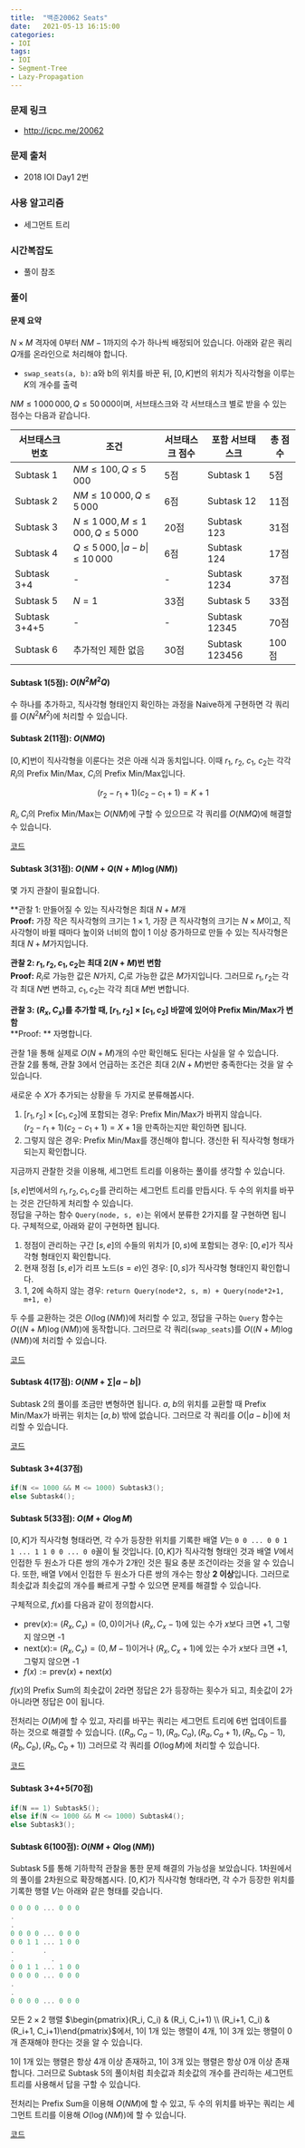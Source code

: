 ```yaml
---
title:  "백준20062 Seats"
date:   2021-05-13 16:15:00
categories:
- IOI
tags:
- IOI
- Segment-Tree
- Lazy-Propagation
---
```


### 문제 링크
* http://icpc.me/20062

### 문제 출처
* 2018 IOI Day1 2번

### 사용 알고리즘
* 세그먼트 트리

### 시간복잡도
* 풀이 참조

### 풀이

#### 문제 요약
$N \times M$ 격자에 $0$부터 $NM-1$까지의 수가 하나씩 배정되어 있습니다. 아래와 같은 쿼리 $Q$개를 온라인으로 처리해야 합니다.

* `swap_seats(a, b)`: a와 b의 위치를 바꾼 뒤, $[0, K]$번의 위치가 직사각형을 이루는 $K$의 개수를 출력

$NM \leq 1\,000\,000 , Q \leq 50\,000$이며, 서브태스크와 각 서브태스크 별로 받을 수 있는 점수는 다음과 같습니다.

| 서브태스크 번호 | 조건                                          | 서브태스크 점수 | 포함 서브태스크 | 총 점수 |
| --------------- | --------------------------------------------- | --------------- | --------------- | ------- |
| Subtask 1       | $NM \leq 100, Q \leq 5\,000$                  | 5점             | Subtask 1       | 5점     |
| Subtask 2       | $NM \leq 10\,000, Q \leq 5\,000$              | 6점             | Subtask 12      | 11점    |
| Subtask 3       | $N \leq 1\,000, M \leq 1\,000, Q \leq 5\,000$ | 20점            | Subtask 123     | 31점    |
| Subtask 4       | $Q \leq 5\,000, \vert a-b \vert \leq 10\,000$ | 6점             | Subtask 124     | 17점    |
| Subtask 3+4     | -                                             | -               | Subtask 1234    | 37점    |
| Subtask 5       | $N = 1$                                       | 33점            | Subtask 5       | 33점    |
| Subtask 3+4+5   | -                                             | -               | Subtask 12345   | 70점    |
| Subtask 6       | 추가적인 제한 없음                            | 30점            | Subtask 123456  | 100점   |

#### Subtask 1(5점): $O(N^2M^2Q)$
수 하나를 추가하고, 직사각형 형태인지 확인하는 과정을 Naive하게 구현하면 각 쿼리를 $O(N^2M^2)$에 처리할 수 있습니다.

#### Subtask 2(11점): $O(NMQ)$
$[0, K]$번이 직사각형을 이룬다는 것은 아래 식과 동치입니다. 이때 $r_1$, $r_2$, $c_1$, $c_2$는 각각 $R_i$의 Prefix Min/Max, $C_i$의 Prefix Min/Max입니다.

$$(r_2 - r_1 + 1)(c_2 - c_1 + 1) = K+1$$

$R_i, C_i$의 Prefix Min/Max는 $O(NM)$에 구할 수 있으므로 각 쿼리를 $O(NMQ)$에 해결할 수 있습니다.

[코드](http://boj.kr/ec5cf9b463354126aa7b2342bdcf5b4a)

#### Subtask 3(31점): $O(NM + Q(N+M) \log (NM))$
몇 가지 관찰이 필요합니다.

**관찰 1: 만들어질 수 있는 직사각형은 최대 $N+M$개<br>**Proof:** 가장 작은 직사각형의 크기는 $1 \times 1$, 가장 큰 직사각형의 크기는 $N \times M$이고, 직사각형이 바뀔 때마다 높이와 너비의 합이 1 이상 증가하므로 만들 수 있는 직사각형은 최대 $N+M$가지입니다.

**관찰 2: $r_1, r_2, c_1, c_2$는 최대 $2(N+M)$번 변함**<br>**Proof:** $R_i$로 가능한 값은 $N$가지, $C_i$로 가능한 값은 $M$가지입니다. 그러므로 $r_1, r_2$는 각각 최대 $N$번 변하고, $c_1, c_2$는 각각 최대 $M$번 변합니다.

**관찰 3: $(R_x, C_x)$를 추가할 때, $[r_1, r_2] \times [c_1, c_2]$ 바깥에 있어야 Prefix Min/Max가 변함**<br>**Proof: ** 자명합니다.

관찰 1을 통해 실제로 $O(N+M)$개의 수만 확인해도 된다는 사실을 알 수 있습니다.<br>관찰 2를 통해, 관찰 3에서 언급하는 조건은 최대 $2(N+M)$번만 충족한다는 것을 알 수 있습니다.

새로운 수 $X$가 추가되는 상황을 두 가지로 분류해봅시다.

1. $[r_1, r_2] \times [c_1, c_2]$에 포함되는 경우: Prefix Min/Max가 바뀌지 않습니다.<br>$(r_2 - r_1 + 1)(c_2 - c_1 + 1) = X+1$을 만족하는지만 확인하면 됩니다.
2. 그렇지 않은 경우: Prefix Min/Max를 갱신해야 합니다. 갱신한 뒤 직사각형 형태가 되는지 확인합니다.

지금까지 관찰한 것을 이용해, 세그먼트 트리를 이용하는 풀이를 생각할 수 있습니다.

$[s, e]$번에서의 $r_1, r_2, c_1, c_2$를 관리하는 세그먼트 트리를 만듭시다. 두 수의 위치를 바꾸는 것은 간단하게 처리할 수 있습니다.<br>정답을 구하는 함수 `Query(node, s, e)`는 위에서 분류한 2가지를 잘 구현하면 됩니다. 구체적으로, 아래와 같이 구현하면 됩니다.

1. 정점이 관리하는 구간 $[s, e]$의 수들의 위치가 $[0, s)$에 포함되는 경우: $[0, e]$가 직사각형 형태인지 확인합니다.
2. 현재 정점 $[s,e]$가 리프 노드($s=e$)인 경우: $[0, s]$가 직사각형 형태인지 확인합니다.
3. 1, 2에 속하지 않는 경우: `return Query(node*2, s, m) + Query(node*2+1, m+1, e)`

두 수를 교환하는 것은 $O(\log (NM))$에 처리할 수 있고, 정답을 구하는 `Query` 함수는 $O((N+M) \log (NM))$에 동작합니다. 그러므로 각 쿼리(`swap_seats`)를 $O((N+M) \log (NM))$에 처리할 수 있습니다.

[코드](http://boj.kr/965be1111d8748a6a9ea80f7f7f40cd6)

#### Subtask 4(17점): $O(NM + \sum \vert a - b \vert)$
Subtask 2의 풀이를 조금만 변형하면 됩니다. $a$, $b$의 위치를 교환할 때 Prefix Min/Max가 바뀌는 위치는 $[a, b)$ 밖에 없습니다. 그러므로 각 쿼리를 $O(\vert a - b \vert)$에 처리할 수 있습니다.

[코드](http://boj.kr/d91ff13235a54229a85663e2f6fbb490)

#### Subtask 3+4(37점)
```cpp
if(N <= 1000 && M <= 1000) Subtask3();
else Subtask4();
```

#### Subtask 5(33점): $O(M + Q \log M)$
$[0, K]$가 직사각형 형태라면, 각 수가 등장한 위치를 기록한 배열 $V$는 `0 0 ... 0 0 1 1 ... 1 1 0 0 ... 0 0`꼴이 될 것입니다. $[0, K]$가 직사각형 형태인 것과 배열 $V$에서 인접한 두 원소가 다른 쌍의 개수가 2개인 것은 필요 충분 조건이라는 것을 알 수 있습니다. 또한, 배열 $V$에서 인접한 두 원소가 다른 쌍의 개수는 항상 **2 이상**입니다. 그러므로 최솟값과 최솟값의 개수를 빠르게 구할 수 있으면 문제를 해결할 수 있습니다.

구체적으로, $f(x)$를 다음과 같이 정의합시다.

* $\text{prev}(x) :=$ $(R_x, C_x) = (0, 0)$이거나 $(R_x, C_x-1)$에 있는 수가 $x$보다 크면 +1, 그렇지 않으면 -1
* $\text{next}(x) :=$ $(R_x, C_x) = (0, M-1)$이거나 $(R_x, C_x+1)$에 있는 수가 $x$보다 크면 +1, 그렇지 않으면 -1
* $f(x) := \text{prev}(x) + \text{next}(x)$

$f(x)$의 Prefix Sum의 최솟값이 2라면 정답은 2가 등장하는 횟수가 되고, 최솟값이 2가 아니라면 정답은 0이 됩니다.

전처리는 $O(M)$에 할 수 있고, 자리를 바꾸는 쿼리는 세그먼트 트리에 6번 업데이트를 하는 것으로 해결할 수 있습니다. ($(R_a, C_a-1), (R_a, C_a), (R_a, C_a+1), (R_b, C_b-1), (R_b, C_b), (R_b, C_b+1)$) 그러므로 각 쿼리를 $O(\log M)$에 처리할 수 있습니다.

[코드](http://boj.kr/3c23e1e4b7b54464859372eb99dda2c7)

#### Subtask 3+4+5(70점)
```cpp
if(N == 1) Subtask5();
else if(N <= 1000 && M <= 1000) Subtask4();
else Subtask3();
```

#### Subtask 6(100점): $O(NM + Q \log (NM))$
Subtask 5를 통해 기하학적 관찰을 통한 문제 해결의 가능성을 보았습니다. 1차원에서의 풀이를 2차원으로 확장해봅시다. $[0, K]$가 직사각형 형태라면, 각 수가 등장한 위치를 기록한 행렬 $V$는 아래와 같은 형태를 갖습니다.

```cpp
0 0 0 0 ... 0 0 0
.
.
0 0 0 0 ... 0 0 0
0 0 1 1 ... 1 0 0
.       .
.         .
0 0 1 1 ... 1 0 0
0 0 0 0 ... 0 0 0
.
.
0 0 0 0 ... 0 0 0
```

모든 $2 \times 2$ 행렬 $\begin{pmatrix}(R_i, C_i) & (R_i, C_i+1) \\ (R_i+1, C_i) & (R_i+1, C_i+1)\end{pmatrix}$에서, $1$이 1개 있는 행렬이 4개, $1$이 3개 있는 행렬이 0개 존재해야 한다는 것을 알 수 있습니다.

$1$이 1개 있는 행렬은 항상 4개 이상 존재하고, $1$이 3개 있는 행렬은 항상 0개 이상 존재합니다. 그러므로 Subtask 5의 풀이처럼 최솟값과 최솟값의 개수를 관리하는 세그먼트 트리를 사용해서 답을 구할 수 있습니다.

전처리는 Prefix Sum을 이용해 $O(NM)$에 할 수 있고, 두 수의 위치를 바꾸는 쿼리는 세그먼트 트리를 이용해 $O(\log (NM))$에 할 수 있습니다.

[코드](http://boj.kr/a384a29c82ef4ad085f9828f87365d70)
